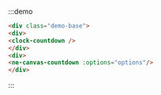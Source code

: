 :::demo
```html
<div class="demo-base">
<div>
<clock-countdown />
</div>
<div>
<ne-canvas-countdown :options="options"/>
</div>
```
:::

<script>
export default{
  data(){
    return {
      options:{countDownTime:60}
    }
  }
}
</script>

<style lang="scss">
.demo-base{
  display: flex;
  justify-content: space-between;
  align-items: center;
  position: relative;
  .block{
    flex:1;
  }
}
</style>
